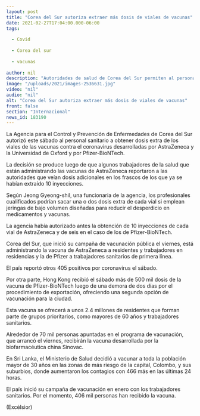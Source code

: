 ```yaml
---
layout: post
title: "Corea del Sur autoriza extraer más dosis de viales de vacunas"
date: 2021-02-27T17:04:00.000-06:00
tags:
  
  - Covid
  
  - Corea del sur
  
  - vacunas
  
author: nil
description: "Autoridades de salud de Corea del Sur permiten al personal sanitario a obtener dosis extra de los viales de las vacunas covid de AstraZeneca-Oxford y de Pfizer-BioNTech"
image: "/uploads/2021/images-2536631.jpg"
video: "nil"
audio: "nil"
alt: "Corea del Sur autoriza extraer más dosis de viales de vacunas"
front: false
section: "Internacional"
news_id: 183190
---
```


La Agencia para el Control y Prevención de Enfermedades de Corea del Sur autorizó este sábado al personal sanitario a obtener dosis extra de los viales de las vacunas contra el coronavirus desarrolladas por AstraZeneca y la Universidad de Oxford y por Pfizer-BioNTech.

La decisión se produce luego de que algunos trabajadores de la salud que están administrando las vacunas de AstraZeneca reportaron a las autoridades que veían dosis adicionales en los frascos de los que ya se habían extraído 10 inyecciones.

Según Jeong Gyeong-shil, una funcionaria de la agencia, los profesionales cualificados podrían sacar una o dos dosis extra de cada vial si emplean jeringas de bajo volumen diseñadas para reducir el desperdicio en medicamentos y vacunas.

La agencia había autorizado antes la obtención de 10 inyecciones de cada vial de AstraZeneca y de seis en el caso de los de Pfizer-BioNTech.

Corea del Sur, que inició su campaña de vacunación pública el viernes, está administrando la vacuna de AstraZeneca a residentes y trabajadores en residencias y la de Pfizer a trabajadores sanitarios de primera línea.

El país reportó otros 405 positivos por coronavirus el sábado.

Por otra parte, Hong Kong recibió el sábado más de 500 mil dosis de la vacuna de Pfizer-BioNTech luego de una demora de dos días por el procedimiento de exportación, ofreciendo una segunda opción de vacunación para la ciudad.

Esta vacuna se ofrecerá a unos 2.4 millones de residentes que forman parte de grupos prioritarios, como mayores de 60 años y trabajadores sanitarios.

Alrededor de 70 mil personas apuntadas en el programa de vacunación, que arrancó el viernes, recibirán la vacuna desarrollada por la biofarmacéutica china Sinovac.

En Sri Lanka, el Ministerio de Salud decidió a vacunar a toda la población mayor de 30 años en las zonas de más riesgo de la capital, Colombo, y sus suburbios, donde aumentaron los contagios con 466 más en las últimas 24 horas.

El país inició su campaña de vacunación en enero con los trabajadores sanitarios. Por el momento, 406 mil personas han recibido la vacuna.

(Excélsior)
